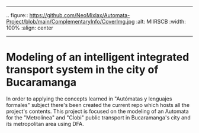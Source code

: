 ----

.. figure:: https://github.com/NeoMixlax/Automata-Project/blob/main/ComplementaryInfo/CoverImg.jpg
   :alt: MIIRSCB
   :width: 100%
   :align: center

----

# Modeling of an intelligent integrated transport system in the city of Bucaramanga

In order to applying the concepts learned in "Autómatas y lenguajes formales" subject there's been created the current repo which hosts all the project's contents. This project is focused on the modeling of an Automata for the "Metrolínea" and "Clobi" public transport in Bucaramanga's city and its metropolitan area using DFA.
